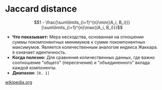# Jaccard distance

$$1 - \frac{\sum\limits_{i=1}^{n}\min{(A_i, B_i)}}{\sum\limits_{i=1}^{n}\max{(A_i, B_i)}}$$

* **Что показывает:** Мера несходства, основанная на отношении суммы покомпонентных минимумов к сумме покомпонентных максимумов. Является количественным аналогом индекса Жаккара. `0` означает идентичность.
* **Когда полезно:** Для сравнения количественных данных, где важно соотношение "общего" (пересечения) и "объединенного" вклада каждой компоненты.
* **Диапазон:** `[0, 1]`

[wikipedia.org](https://en.wikipedia.org/wiki/Jaccard_index)
